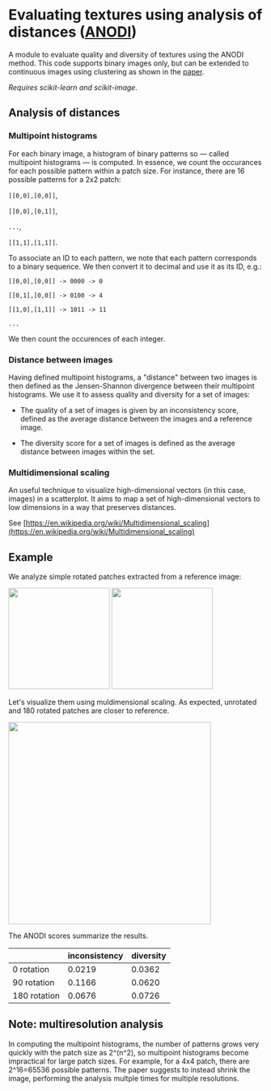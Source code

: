 # Evaluating textures using analysis of distances ([ANODI](https://link.springer.com/article/10.1007/s11004-013-9482-1))

A module to evaluate quality and diversity of textures using the ANODI method. This code supports binary images only, but can be extended to continuous images using clustering as shown in the [paper](https://link.springer.com/article/10.1007/s11004-013-9482-1).

_Requires scikit-learn and scikit-image._

## Analysis of distances

### Multipoint histograms
For each binary image, a histogram of binary patterns so &mdash; called multipoint histograms &mdash; is computed. In essence, we count the occurances for each possible pattern within a patch size. For instance, there are 16 possible patterns for a 2x2 patch:

`[[0,0],[0,0]]`,

`[[0,0],[0,1]]`,

`...`,

`[[1,1],[1,1]]`.

To associate an ID to each pattern, we note that each pattern corresponds to a binary sequence. We then convert it to decimal and use it as its ID, e.g.:

`[[0,0],[0,0]] -> 0000 -> 0`

`[[0,1],[0,0]] -> 0100 -> 4`

`[[1,0],[1,1]] -> 1011 -> 11`

`...`

We then count the occurences of each integer.

### Distance between images
Having defined multipoint histograms, a "distance" between two images is then defined as the Jensen-Shannon
divergence between their multipoint histograms. 
We use it to assess quality and diversity for a set of images:

- The quality of a set of images is given by an inconsistency score, defined as the average distance between the images and a reference image.

- The diversity score for a set of images is defined as the average distance between images within the set.

### Multidimensional scaling

An useful technique to visualize high-dimensional vectors (in this case, images) in a scatterplot. It aims to map  a set of high-dimensional vectors to low dimensions in a way that preserves distances.

See [https://en.wikipedia.org/wiki/Multidimensional_scaling](https://en.wikipedia.org/wiki/Multidimensional_scaling)

## Example
We analyze simple rotated patches extracted from a reference image:

<img src="https://i.imgur.com/TpFVyIh.png" width=200>

<img src="https://i.imgur.com/WL19s4Q.png" width=200>

Let's visualize them using muldimensional scaling. As expected, unrotated and 180 rotated patches are closer to reference.

<img src="https://i.imgur.com/bQvNYF0.png" width=400>

The ANODI scores summarize the results.

|              | inconsistency | diversity |
|--------------|---------------|-----------|
| 0 rotation   | 0.0219        | 0.0362    |
| 90 rotation  | 0.1166        | 0.0620    |
| 180 rotation | 0.0676        | 0.0726    |


## Note: multiresolution analysis
In computing the multipoint histograms, the number of patterns grows very quickly with the patch size as 2^(n^2), so multipoint histograms become impractical for large patch sizes. For example, for a 4x4 patch, there are 2^16=65536 possible patterns.
The paper suggests to instead shrink the image, performing the analysis multple times for multiple resolutions.

